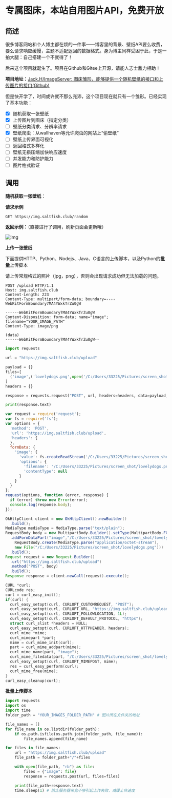 # 专属图床，本站自用图片API，免费开放



## 简述

很多博客网站和个人博主都在烦的一件事——博客里的背景、壁纸API要么收费，要么请求响应缓慢，主题不适配返回的数据格式。身为博主同样受困于此，于是一拍大腿：自己搭建一个不就得了！

后来这个项目就诞生了。项目在Github和Gitee上开源，请能人志士鼎力相助！

**项目地址：**[Jack.H/ImageServer: 图床雏形，能够提供一个随机壁纸的接口和上传图片的接口(Github)](https://github.com/JackARK/ImageServer)



但是快开学了，时间或许就不那么充沛，这个项目现在就只有一个雏形。已经实现了基本功能：

- [x] 随机获取一张壁纸
- [x] 上传图片到图床（指定分类）
- [ ] 壁纸分类请求、分辨率请求
- [x] 壁纸爬虫：从wallhaven等允许爬虫的网站上“偷壁纸”
- [ ] 壁纸上传界面可视化
- [ ] 返回格式多样化
- [ ] 壁纸无损压缩加快响应速度
- [ ] 并发能力和防护能力
- [ ] 图片格式验证

## 调用

**随机获取一张壁纸**：

**请求示例**

```http
GET https://img.saltfish.club/random
```

**返回示例：**（直接进行了调用，刷新页面会更新哦）

![img](https://img.saltfish.club/random)



**上传一张壁纸**

下面提供HTTP、Python、Nodejs、Java、C语言的上传脚本，以及Python的**批量**上传脚本

请上传常规格式的照片（jpg，png），否则会出现请求成功但无法加载的问题。

```http
POST /upload HTTP/1.1
Host: img.saltfish.club
Content-Length: 223
Content-Type: multipart/form-data; boundary=----WebKitFormBoundary7MA4YWxkTrZu0gW

------WebKitFormBoundary7MA4YWxkTrZu0gW
Content-Disposition: form-data; name="image"; filename="YOUR_IMAGE_PATH"
Content-Type: image/png

(data)
------WebKitFormBoundary7MA4YWxkTrZu0gW--

```

```python
import requests

url = "https://img.saltfish.club/upload"

payload = {}
files=[
  ('image',('lovelydogs.png',open('/C:/Users/33225/Pictures/screen_shot/lovelydogs.png','rb'),'image/png'))
]
headers = {}

response = requests.request("POST", url, headers=headers, data=payload, files=files)

print(response.text)

```

```javascript
var request = require('request');
var fs = require('fs');
var options = {
  'method': 'POST',
  'url': 'https://img.saltfish.club/upload',
  'headers': {
  },
  formData: {
    'image': {
      'value': fs.createReadStream('/C:/Users/33225/Pictures/screen_shot/lovelydogs.png'),
      'options': {
        'filename': '/C:/Users/33225/Pictures/screen_shot/lovelydogs.png',
        'contentType': null
      }
    }
  }
};
request(options, function (error, response) {
  if (error) throw new Error(error);
  console.log(response.body);
});

```

```java
OkHttpClient client = new OkHttpClient().newBuilder()
  .build();
MediaType mediaType = MediaType.parse("text/plain");
RequestBody body = new MultipartBody.Builder().setType(MultipartBody.FORM)
  .addFormDataPart("image","/C:/Users/33225/Pictures/screen_shot/lovelydogs.png",
    RequestBody.create(MediaType.parse("application/octet-stream"),
    new File("/C:/Users/33225/Pictures/screen_shot/lovelydogs.png")))
  .build();
Request request = new Request.Builder()
  .url("https://img.saltfish.club/upload")
  .method("POST", body)
  .build();
Response response = client.newCall(request).execute();
```

```c
CURL *curl;
CURLcode res;
curl = curl_easy_init();
if(curl) {
  curl_easy_setopt(curl, CURLOPT_CUSTOMREQUEST, "POST");
  curl_easy_setopt(curl, CURLOPT_URL, "https://img.saltfish.club/upload");
  curl_easy_setopt(curl, CURLOPT_FOLLOWLOCATION, 1L);
  curl_easy_setopt(curl, CURLOPT_DEFAULT_PROTOCOL, "https");
  struct curl_slist *headers = NULL;
  curl_easy_setopt(curl, CURLOPT_HTTPHEADER, headers);
  curl_mime *mime;
  curl_mimepart *part;
  mime = curl_mime_init(curl);
  part = curl_mime_addpart(mime);
  curl_mime_name(part, "image");
  curl_mime_filedata(part, "/C:/Users/33225/Pictures/screen_shot/lovelydogs.png");
  curl_easy_setopt(curl, CURLOPT_MIMEPOST, mime);
  res = curl_easy_perform(curl);
  curl_mime_free(mime);
}
curl_easy_cleanup(curl);

```

**批量上传脚本**

```python
import requests
import os
import time
folder_path = "YOUR_IMAGES_FOLDER_PATH" # 图片所在文件夹的地址

file_names = []
for file_name in os.listdir(folder_path):
    if os.path.isfile(os.path.join(folder_path, file_name)):
        file_names.append(file_name)

for files in file_names:
    url = "https://img.saltfish.club/upload"
    file_path = folder_path+"/"+files

    with open(file_path, "rb") as file:
        files = {"image": file}  
        response = requests.post(url, files=files)

    print(file_path+response.text)
    time.sleep(1) # 防止服务器带宽不够引起上传失败，减缓上传速度
```

